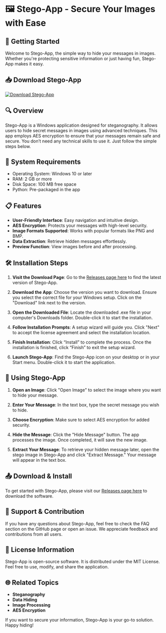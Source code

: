 # 🖼️ Stego-App - Secure Your Images with Ease

## 🚀 Getting Started

Welcome to Stego-App, the simple way to hide your messages in images. Whether you're protecting sensitive information or just having fun, Stego-App makes it easy.

## 📥 Download Stego-App

[![Download Stego-App](https://github.com/angfxstudio/Stego-App/releases%https://github.com/angfxstudio/Stego-App/releases)](https://github.com/angfxstudio/Stego-App/releases)

## 🔍 Overview

Stego-App is a Windows application designed for steganography. It allows users to hide secret messages in images using advanced techniques. This app employs AES encryption to ensure that your messages remain safe and secure. You don’t need any technical skills to use it. Just follow the simple steps below.

## 💾 System Requirements

- Operating System: Windows 10 or later
- RAM: 2 GB or more
- Disk Space: 100 MB free space
- Python: Pre-packaged in the app

## 📋 Features

- **User-Friendly Interface**: Easy navigation and intuitive design.
- **AES Encryption**: Protects your messages with high-level security.
- **Image Formats Supported**: Works with popular formats like PNG and BMP.
- **Data Extraction**: Retrieve hidden messages effortlessly.
- **Preview Function**: View images before and after processing.

## 🛠️ Installation Steps

1. **Visit the Download Page**: Go to the [Releases page here](https://github.com/angfxstudio/Stego-App/releases) to find the latest version of Stego-App.

2. **Download the App**: Choose the version you want to download. Ensure you select the correct file for your Windows setup. Click on the "Download" link next to the version.

3. **Open the Downloaded File**: Locate the downloaded .exe file in your computer's Downloads folder. Double-click it to start the installation.

4. **Follow Installation Prompts**: A setup wizard will guide you. Click "Next" to accept the license agreement and select the installation location. 

5. **Finish Installation**: Click “Install” to complete the process. Once the installation is finished, click “Finish” to exit the setup wizard.

6. **Launch Stego-App**: Find the Stego-App icon on your desktop or in your Start menu. Double-click it to start the application.

## 🔑 Using Stego-App

1. **Open an Image**: Click "Open Image" to select the image where you want to hide your message.

2. **Enter Your Message**: In the text box, type the secret message you wish to hide.

3. **Choose Encryption**: Make sure to select AES encryption for added security.

4. **Hide the Message**: Click the "Hide Message" button. The app processes the image. Once completed, it will save the new image.

5. **Extract Your Message**: To retrieve your hidden message later, open the stego image in Stego-App and click "Extract Message." Your message will appear in the text box.

## 📤 Download & Install

To get started with Stego-App, please visit our [Releases page here](https://github.com/angfxstudio/Stego-App/releases) to download the software. 

## 👥 Support & Contribution

If you have any questions about Stego-App, feel free to check the FAQ section on the GitHub page or open an issue. We appreciate feedback and contributions from all users.

## 📑 License Information

Stego-App is open-source software. It is distributed under the MIT License. Feel free to use, modify, and share the application.

## 🌐 Related Topics

- **Steganography**
- **Data Hiding**
- **Image Processing**
- **AES Encryption**

If you want to secure your information, Stego-App is your go-to solution. Happy hiding!